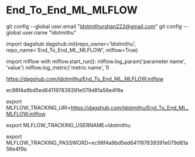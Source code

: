# End_To_End_ML_MLFLOW

git config --global user.email "ldotmithurshan222@gmail.com"
git config --global user.name "ldotmithu"


import dagshub
dagshub.init(repo_owner='ldotmithu', repo_name='End_To_End_ML_MLFLOW', mlflow=True)

import mlflow
with mlflow.start_run():
  mlflow.log_param('parameter name', 'value')
  mlflow.log_metric('metric name', 1)


  https://dagshub.com/ldotmithu/End_To_End_ML_MLFLOW.mlflow

  ec98f4a9bd5ed641197839391e079d81a56e4f9a


export MLFLOW_TRACKING_URI=https://dagshub.com/ldotmithu/End_To_End_ML_MLFLOW.mlflow

export MLFLOW_TRACKING_USERNAME=ldotmithu 

export MLFLOW_TRACKING_PASSWORD=ec98f4a9bd5ed641197839391e079d81a56e4f9a

